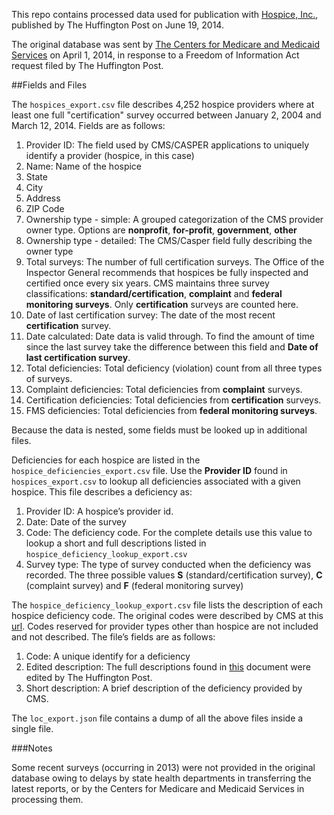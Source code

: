 This repo contains processed data used for publication with [Hospice, Inc.](http://projects.huffingtonpost.com/hospice-inc/), published by The Huffington Post on June 19, 2014.


The original database was sent by [The Centers for Medicare and Medicaid Services](http://cms.gov/) on April 1, 2014, in response to a Freedom of Information Act request filed by The Huffington Post.

##Fields and Files

The `hospices_export.csv` file describes 4,252 hospice providers where at least one full "certification" survey occurred between January 2, 2004 and March 12, 2014.  Fields are as follows:

1. Provider ID: The field used by CMS/CASPER applications to uniquely identify a provider (hospice, in this case)
2. Name: Name of the hospice
3. State
4. City
5. Address
6. ZIP Code
7. Ownership type - simple: A grouped categorization of the CMS provider owner type. Options are **nonprofit**, **for-profit**, **government**, **other**
8. Ownership type - detailed: The CMS/Casper field fully describing the owner type
9. Total surveys: The number of full certification surveys. The Office of the Inspector General recommends that hospices be fully inspected and certified once every six years. CMS maintains three survey classifications: **standard/certification**, **complaint** and **federal monitoring surveys**. Only **certification** surveys are counted here.
10. Date of last certification survey: The date of the most recent **certification** survey.
11. Date calculated: Date data is valid through. To find the amount of time since the last survey take the difference between this field and **Date of last certification survey**.
12. Total deficiencies: Total deficiency (violation) count from all three types of surveys.
13. Complaint deficiencies: Total deficiencies from **complaint** surveys.
14. Certification deficiencies: Total deficiencies from **certification** surveys.
15. FMS deficiencies: Total deficiencies from **federal monitoring surveys**.

Because the data is nested, some fields must be looked up in additional files.

Deficiencies for each hospice are listed in the `hospice_deficiencies_export.csv` file. Use the **Provider ID** found in `hospices_export.csv` to lookup all deficiencies associated with a given hospice. This file describes a deficiency as:

1. Provider ID: A hospice’s provider id.
2. Date: Date of the survey 
3. Code: The deficiency code. For the complete details use this value to lookup a short and full descriptions listed in `hospice_deficiency_lookup_export.csv`
4. Survey type: The type of survey conducted when the deficiency was recorded. The three possible values **S** (standard/certification survey), **C** (complaint survey) and **F** (federal monitoring survey)

The `hospice_deficiency_lookup_export.csv` file lists the description of each hospice deficiency code. The original codes were described by CMS at this [url](http://www.cms.gov/Regulations-and-Guidance/Guidance/Manuals/downloads/som107ap_m_hospice.pdf). Codes reserved for provider types other than hospice are not included and not described. The file’s fields are as follows:

1. Code: A unique identify for a deficiency
2. Edited description: The full descriptions found in [this](http://www.cms.gov/Regulations-and-Guidance/Guidance/Manuals/downloads/som107ap_m_hospice.pdf) document were edited by The Huffington Post.
3. Short description: A brief description of the deficiency provided by CMS.

The `loc_export.json` file contains a dump of all the above files inside a single file.


###Notes

Some recent surveys (occurring in 2013) were not provided in the original database owing to delays by state health departments in transferring the latest reports, or by the Centers for Medicare and Medicaid Services in processing them.